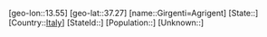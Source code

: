 ﻿---
location: [37.27,13.55]
type: City
tags:
- geo/City


SpocWebEntityId: 30460
isDeleted: false
confidential: public

---
[geo-lon::13.55]
[geo-lat::37.27]
[name::Girgenti=Agrigent]
[State::]
[Country::[Italy](geo/Continent/Europe/Italy.md)]
[StateId::]
[Population::]
[Unknown::]


